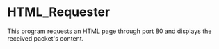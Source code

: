 # HTML_Requester
This program requests an HTML page through port 80 and displays the received packet's content.
